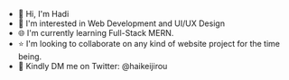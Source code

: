 - 👋 Hi, I'm Hadi 
- 👀 I'm interested in Web Development and UI/UX Design
- 🌐 I'm currently learning Full-Stack MERN.
- ⭐ I'm looking to collaborate on any kind of website project for the time being.
- 📩 Kindly DM me on Twitter: @haikeijirou
